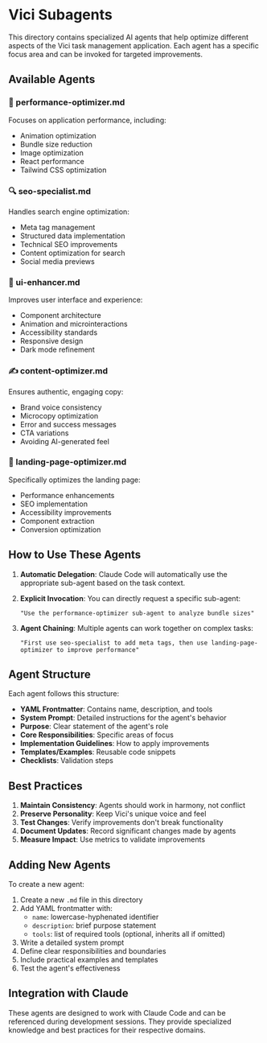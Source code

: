 # Vici Subagents

This directory contains specialized AI agents that help optimize different aspects of the Vici task management application. Each agent has a specific focus area and can be invoked for targeted improvements.

## Available Agents

### 🚀 performance-optimizer.md
Focuses on application performance, including:
- Animation optimization
- Bundle size reduction
- Image optimization
- React performance
- Tailwind CSS optimization

### 🔍 seo-specialist.md
Handles search engine optimization:
- Meta tag management
- Structured data implementation
- Technical SEO improvements
- Content optimization for search
- Social media previews

### 🎨 ui-enhancer.md
Improves user interface and experience:
- Component architecture
- Animation and microinteractions
- Accessibility standards
- Responsive design
- Dark mode refinement

### ✍️ content-optimizer.md
Ensures authentic, engaging copy:
- Brand voice consistency
- Microcopy optimization
- Error and success messages
- CTA variations
- Avoiding AI-generated feel

### 🎯 landing-page-optimizer.md
Specifically optimizes the landing page:
- Performance enhancements
- SEO implementation
- Accessibility improvements
- Component extraction
- Conversion optimization

## How to Use These Agents

1. **Automatic Delegation**: Claude Code will automatically use the appropriate sub-agent based on the task context.

2. **Explicit Invocation**: You can directly request a specific sub-agent:
   ```
   "Use the performance-optimizer sub-agent to analyze bundle sizes"
   ```

3. **Agent Chaining**: Multiple agents can work together on complex tasks:
   ```
   "First use seo-specialist to add meta tags, then use landing-page-optimizer to improve performance"
   ```

## Agent Structure

Each agent follows this structure:
- **YAML Frontmatter**: Contains name, description, and tools
- **System Prompt**: Detailed instructions for the agent's behavior
- **Purpose**: Clear statement of the agent's role
- **Core Responsibilities**: Specific areas of focus
- **Implementation Guidelines**: How to apply improvements
- **Templates/Examples**: Reusable code snippets
- **Checklists**: Validation steps

## Best Practices

1. **Maintain Consistency**: Agents should work in harmony, not conflict
2. **Preserve Personality**: Keep Vici's unique voice and feel
3. **Test Changes**: Verify improvements don't break functionality
4. **Document Updates**: Record significant changes made by agents
5. **Measure Impact**: Use metrics to validate improvements

## Adding New Agents

To create a new agent:
1. Create a new `.md` file in this directory
2. Add YAML frontmatter with:
   - `name`: lowercase-hyphenated identifier
   - `description`: brief purpose statement
   - `tools`: list of required tools (optional, inherits all if omitted)
3. Write a detailed system prompt
4. Define clear responsibilities and boundaries
5. Include practical examples and templates
6. Test the agent's effectiveness

## Integration with Claude

These agents are designed to work with Claude Code and can be referenced during development sessions. They provide specialized knowledge and best practices for their respective domains.